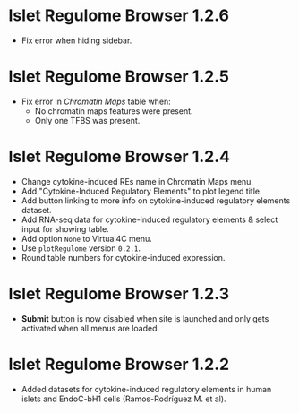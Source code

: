 # Islet Regulome Browser 1.2.6
- Fix error when hiding sidebar.

# Islet Regulome Browser 1.2.5
- Fix error in *Chromatin Maps* table when:
    + No chromatin maps features were present.
    + Only one TFBS was present.

# Islet Regulome Browser 1.2.4
- Change cytokine-induced REs name in Chromatin Maps menu.
- Add "Cytokine-Induced Regulatory Elements" to plot legend title.
- Add button linking to more info on cytokine-induced regulatory elements dataset.
- Add RNA-seq data for cytokine-induced regulatory elements & select input for showing table. 
- Add option `None` to Virtual4C menu.
- Use `plotRegulome` version `0.2.1`.
- Round table numbers for cytokine-induced expression.

# Islet Regulome Browser 1.2.3

- **Submit** button is now disabled when site is launched and only gets activated when all menus are loaded.

# Islet Regulome Browser 1.2.2

- Added datasets for cytokine-induced regulatory elements in human islets and EndoC-bH1 cells (Ramos-Rodríguez M. et al).